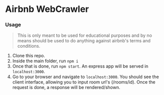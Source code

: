 # Airbnb WebCrawler

### Usage

> This is only meant to be used for educational purposes and by no means should be used to do anything against airbnb's terms and conditions.

1. Clone this repo.
2. Inside the main folder, run `npm i`
3. Once that is done, run `npm start`. An express app will be served in `localhost:3000`.
4. Go to your browser and navigate to `localhost:3000`. You should see the client interface, allowing you to input room url's (/rooms/id). Once the request is done, a response will be rendered/shown.
